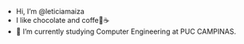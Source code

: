 - Hi, I’m @leticiamaiza
- I like chocolate and coffe🍫☕️
- 🌱 I’m currently studying Computer Engineering at PUC CAMPINAS. 

